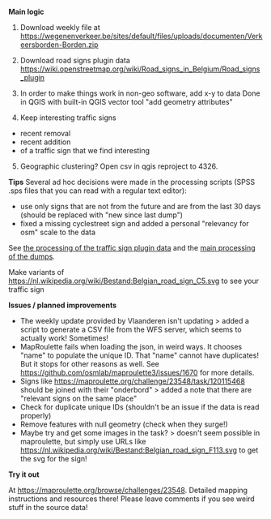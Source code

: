 **Main logic**

1. Download weekly file at
https://wegenenverkeer.be/sites/default/files/uploads/documenten/Verkeersborden-Borden.zip

2. Download road signs plugin data
https://wiki.openstreetmap.org/wiki/Road_signs_in_Belgium/Road_signs_plugin

3. In order to make things work in non-geo software, add x-y to data
Done in QGIS with built-in QGIS vector tool "add geometry attributes"

4. Keep interesting traffic signs
- recent removal
- recent addition
- of a traffic sign that we find interesting

5. Geographic clustering?
Open csv in qgis reproject to 4326.


**Tips**
Several ad hoc decisions were made in the processing scripts (SPSS .sps files that you can read with a regular text editor):
- use only signs that are not from the future and are from the last 30 days (should be replaced with "new since last dump")
- fixed a missing cyclestreet sign and added a personal "relevancy for osm" scale to the data

See [the processing of the traffic sign plugin data](https://github.com/osmbe/play/blob/master/traffic_signs_project/select%20interesting%20codes.sps) and the [main processing of the dumps](https://github.com/osmbe/play/blob/master/traffic_signs_project/main%20processing.sps).

Make variants of 
https://nl.wikipedia.org/wiki/Bestand:Belgian_road_sign_C5.svg
to see your traffic sign

**Issues / planned improvements**

* The weekly update provided by Vlaanderen isn't updating > added a script to generate a CSV file from the WFS server, which seems to actually work! Sometimes!
* MapRoulette fails when loading the json, in weird ways. It chooses "name" to populate the unique ID. That "name" cannot have duplicates! But it stops for other reasons as well. See https://github.com/osmlab/maproulette3/issues/1670 for more details.
* Signs like https://maproulette.org/challenge/23548/task/120115468 should be joined with their "onderbord" > added a note that there are "relevant signs on the same place"
* Check for duplicate unique IDs (shouldn't be an issue if the data is read properly)
* Remove features with null geometry (check when they surge!)
* Maybe try and get some images in the task? > doesn't seem possible in maproulette, but simply use URLs like https://nl.wikipedia.org/wiki/Bestand:Belgian_road_sign_F113.svg to get the svg for the sign!

**Try it out**

At https://maproulette.org/browse/challenges/23548. Detailed mapping instructions and resources there!
Please leave comments if you see weird stuff in the source data!

